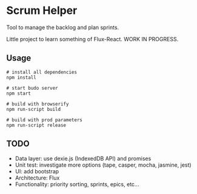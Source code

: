 # Scrum Helper

Tool to manage the backlog and plan sprints.

Little project to learn something of Flux-React. WORK IN PROGRESS.

## Usage

    # install all dependencies
    npm install

    # start budo server
    npm start

    # build with browserify
    npm run-script build

    # build with prod parameters
    npm run-script release

## TODO

 * Data layer: use dexie.js (IndexedDB API) and promises
 * Unit test: investigate more options (tape, casper, mocha, jasmine, jest)
 * UI: add bootstrap
 * Architecture: Flux
 * Functionality: priority sorting, sprints, epics, etc...
